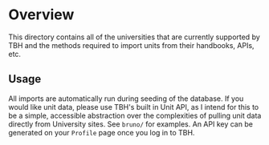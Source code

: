 # Overview

This directory contains all of the universities that are currently supported by TBH and the methods required to import units from their handbooks, APIs, etc.

## Usage

All imports are automatically run during seeding of the database. If you would like unit data, please use TBH's built in Unit API, as I intend for this to be a simple, accessible abstraction over the complexities of pulling unit data directly from University sites. See `bruno/` for examples. An API key can be generated on your `Profile` page once you log in to TBH.
